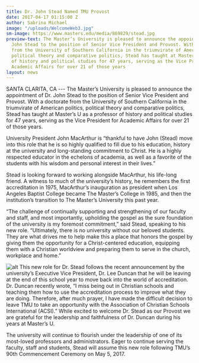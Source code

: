 ```yaml
---
title: Dr. John Stead Named TMU Provost
date: 2017-04-17 01:15:00 Z
author: Sabrina Michael
image: "/uploads/WelcomeWeb3.jpg"
sm-image: https://www.masters.edu/media/869829/stead.jpg
preview-text: The Master’s University is pleased to announce the appointment of Dr.
  John Stead to the position of Senior Vice President and Provost. With a doctorate
  from the University of Southern California in the triumvirate of American politics,
  political theory and comparative politics, Stead has taught at Master’s U as a professor
  of history and political studies for 47 years, serving as the Vice President for
  Academic Affairs for over 21 of those years
layout: news
---
```


SANTA CLARITA, CA --- The Master’s University is pleased to announce the appointment of Dr. John Stead to the position of Senior Vice President and Provost. With a doctorate from the University of Southern California in the triumvirate of American politics, political theory and comparative politics, Stead has taught at Master’s U as a professor of history and political studies for 47 years, serving as the Vice President for Academic Affairs for over 21 of those years.

University President John MacArthur is “thankful to have John (Stead) move into this role that he is so highly qualified to fill due to his education, history at the university and long-standing commitment to Christ. He is a highly respected educator in the echelons of academia, as well as a favorite of the students with his wisdom and personal interest in their lives.”

Stead is looking forward to working alongside MacArthur, his life-long friend. A witness to much of the university’s history, he remembers the first accreditation in 1975, MacArthur’s inauguration as president when Los Angeles Baptist College became The Master’s College in 1985, and then the institution’s transition to The Master’s University this past year.

“The challenge of continually supporting and strengthening of our faculty and staff, and most importantly, upholding the gospel as the sure foundation of the university is my foremost commitment,” said Stead, speaking to his new role. “Ultimately, there is no university without our beloved students. They are what drives me to help make this a place that honors the gospel by giving them the opportunity for a Christ-centered education, equipping them with a Christian worldview and preparing them to serve in the church, workplace and home.”

![alt](https://www.masters.edu/media/869831/wow_89_stead_teaching_fxd.jpg)
This new role for Dr. Stead follows the recent announcement by the university’s Executive Vice President, Dr. Lee Duncan that he will be leaving at the end of this school year to move back into the world of accreditation. Dr. Duncan recently wrote, “I miss being out in Christian schools and teaching them how to use the accreditation process to improve what they are doing. Therefore, after much prayer, I have made the difficult decision to leave TMU to take an opportunity with the Association of Christian Schools International (ACSI).” While excited to welcome Dr. Stead as our Provost we are grateful for the leadership and faithfulness of Dr. Duncan during his years at Master’s U.

The university will continue to flourish under the leadership of one of its most-loved professors and administrators. Eager to continue serving the faculty, staff and students, Stead will assume this new role following TMU’s 90th Commencement Ceremony on May 5, 2017.
